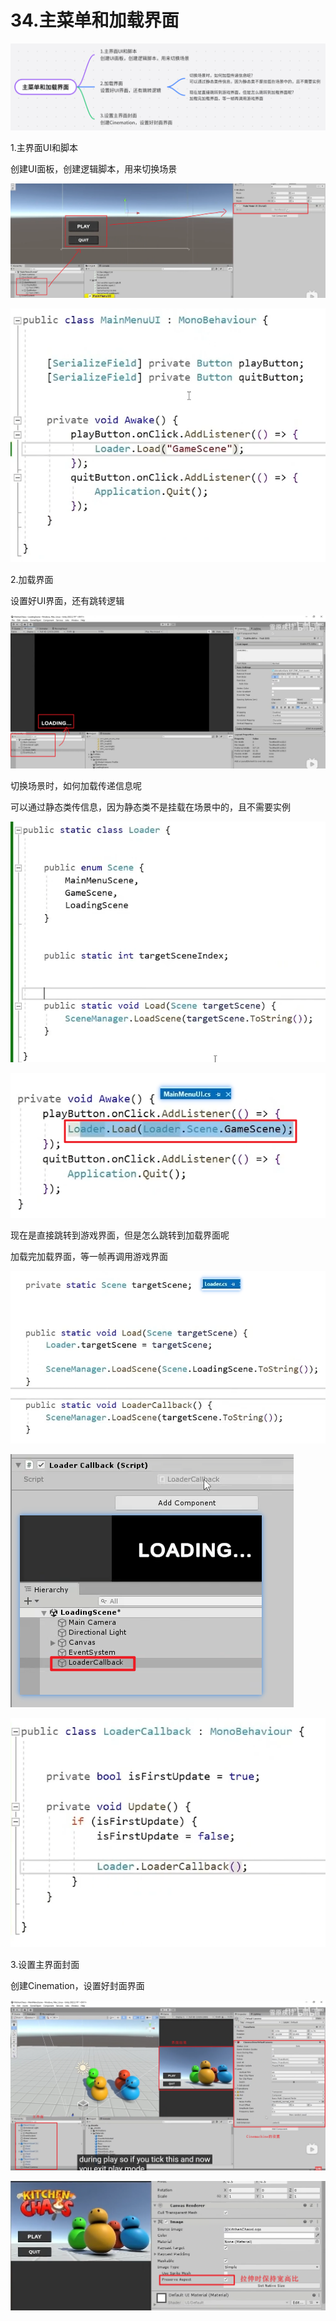 # 34.主菜单和加载界面

![45ff1ed76aaffdd30488b00e9fffd014.png](image/45ff1ed76aaffdd30488b00e9fffd014.png)

1.主界面UI和脚本

创建UI面板，创建逻辑脚本，用来切换场景

![9d64843b4a86b1f52935d19ad4b9c5c3.png](image/9d64843b4a86b1f52935d19ad4b9c5c3.png)

![dee0c81013e03b5e8874395802674da6.png](image/dee0c81013e03b5e8874395802674da6.png)

2.加载界面

设置好UI界面，还有跳转逻辑

![9500efe08355d9480bb91c5f90f00688.png](image/9500efe08355d9480bb91c5f90f00688.png)

切换场景时，如何加载传递信息呢

可以通过静态类传信息，因为静态类不是挂载在场景中的，且不需要实例

![44b9e16fb1f344701ff08be250186fba.png](image/44b9e16fb1f344701ff08be250186fba.png)

![09454c227ea9177d507905a85737a069.png](image/09454c227ea9177d507905a85737a069.png)

现在是直接跳转到游戏界面，但是怎么跳转到加载界面呢

加载完加载界面，等一帧再调用游戏界面

![53a3d689910893937794dcd88bb9f932.png](image/53a3d689910893937794dcd88bb9f932.png)

![01ca025e41d6ec32f5c1b1eafe45a34e.png](image/01ca025e41d6ec32f5c1b1eafe45a34e.png)

![62792e48a20af73a8752a8e6054899b4.png](image/62792e48a20af73a8752a8e6054899b4.png)

3.设置主界面封面

创建Cinemation，设置好封面界面

![3ac2b17b5132e827c0eb5bba4cb269dc.png](image/3ac2b17b5132e827c0eb5bba4cb269dc.png)

![86f76f1621eec9f6ed11b6d85fb32645.png](image/86f76f1621eec9f6ed11b6d85fb32645.png)
